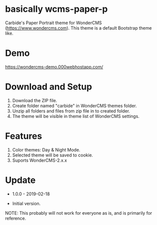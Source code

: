 # basically wcms-paper-p
Carbide's Paper Portrait theme for WonderCMS (https://www.wondercms.com). This theme is a default Bootstrap theme like.

# Demo
https://wondercms-demo.000webhostapp.com/

# Download and Setup
1. Download the ZIP file.
2. Create folder named "carbide" in WonderCMS themes folder.
3. Unzip all folders and files from zip file in to created folder.
4. The theme will be visible in theme list of WonderCMS settings.

# Features
1. Color themes: Day & Night Mode.
2. Selected theme will be saved to cookie.
3. Suports WonderCMS-2.x.x

# Update
* 1.0.0 - 2019-02-18
 - Initial version.
 
NOTE: This probably will not work for everyone as is, and is primarily for reference.
